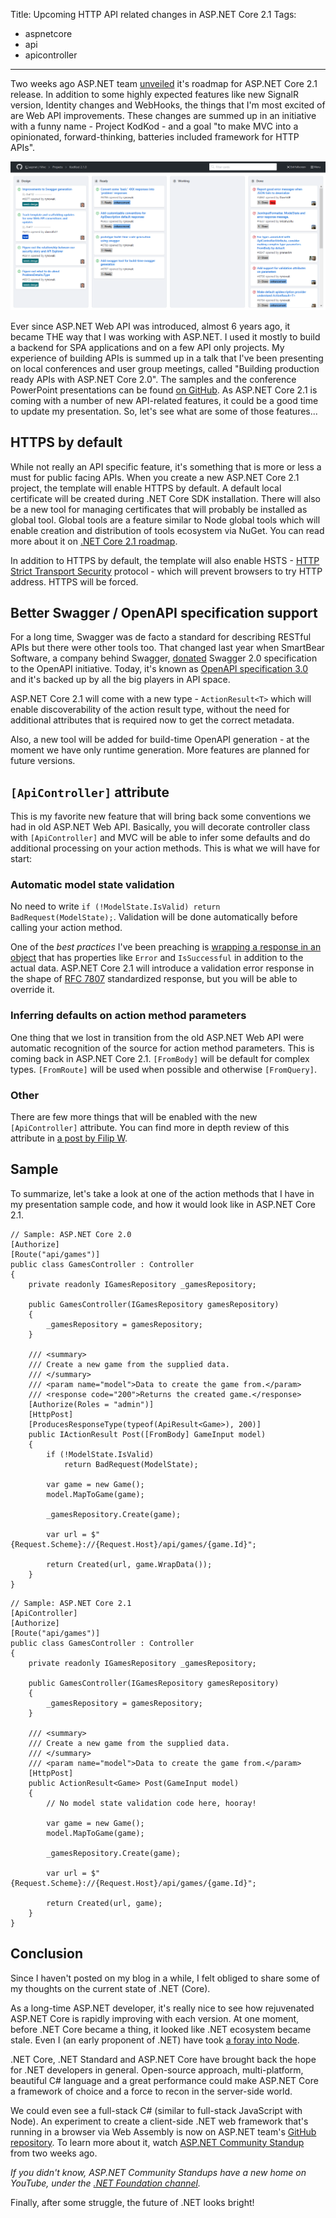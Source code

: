 Title: Upcoming HTTP API related changes in ASP.NET Core 2.1
Tags:
  - aspnetcore
  - api
  - apicontroller
---

Two weeks ago ASP.NET team [unveiled](https://blogs.msdn.microsoft.com/webdev/2018/02/02/asp-net-core-2-1-roadmap/) it's roadmap for ASP.NET Core 2.1 release. In addition to some highly expected features like new SignalR version, Identity changes and WebHooks, the things that I'm most excited of are Web API improvements. These changes are summed up in an initiative with a funny name - Project KodKod - and a goal "to make MVC into a opinionated, forward-thinking, batteries included framework for HTTP APIs".

![Project KodKod](/images/2018-02/aspnet-mvc-project-kodkod.png)

Ever since ASP.NET Web API was introduced, almost 6 years ago, it became THE way that I was working with ASP.NET. I used it mostly to build a backend for SPA applications and on a few API only projects. My experience of building APIs is summed up in a talk that I've been presenting on local conferences and user group meetings, called "Building production ready APIs with ASP.NET Core 2.0". The samples and the conference PowerPoint presentations can be found [on GitHub](https://github.com/miroslavpopovic/production-ready-apis-sample). As ASP.NET Core 2.1 is coming with a number of new API-related features, it could be a good time to update my presentation. So, let's see what are some of those features...

## HTTPS by default

While not really an API specific feature, it's something that is more or less a must for public facing APIs. When you create a new ASP.NET Core 2.1 project, the template will enable HTTPS by default. A default local certificate will be created during .NET Core SDK installation. There will also be a new tool for managing certificates that will probably be installed as global tool. Global tools are a feature similar to Node global tools which will enable creation and distribution of tools ecosystem via NuGet. You can read more about it on [.NET Core 2.1 roadmap](https://blogs.msdn.microsoft.com/dotnet/2018/02/02/net-core-2-1-roadmap/).

In addition to HTTPS by default, the template will also enable HSTS - [HTTP Strict Transport Security](https://en.wikipedia.org/wiki/HTTP_Strict_Transport_Security) protocol - which will prevent browsers to try HTTP address. HTTPS will be forced.

## Better Swagger / OpenAPI specification support

For a long time, Swagger was de facto a standard for describing RESTful APIs but there were other tools too. That changed last year when SmartBear Software, a company behind Swagger, [donated](https://swagger.io/blog/announcing-openapi-3-0/) Swagger 2.0 specification to the OpenAPI initiative. Today, it's known as [OpenAPI specification 3.0](https://www.openapis.org/) and it's backed up by all the big players in API space.

ASP.NET Core 2.1 will come with a new type - `ActionResult<T>` which will enable discoverability of the action result type, without the need for additional attributes that is required now to get the correct metadata.

Also, a new tool will be added for build-time OpenAPI generation - at the moment we have only runtime generation. More features are planned for future versions.

## `[ApiController]` attribute

This is my favorite new feature that will bring back some conventions we had in old ASP.NET Web API. Basically, you will decorate controller class with `[ApiController]` and MVC will be able to infer some defaults and do additional processing on your action methods. This is what we will have for start:

### Automatic model state validation

No need to write `if (!ModelState.IsValid) return BadRequest(ModelState);`. Validation will be done automatically before calling your action method.

One of the _best practices_ I've been preaching is [wrapping a response in an object](https://github.com/miroslavpopovic/production-ready-apis-sample/blob/44870228b8c9952ca33ee791d80aacfa4256b762/BoardGamesApi/Models/ApiResult.cs) that has properties like `Error` and `IsSuccessful` in addition to the actual data. ASP.NET Core 2.1 will introduce a validation error response in the shape of [RFC 7807](https://tools.ietf.org/html/rfc7807) standardized response, but you will be able to override it.

### Inferring defaults on action method parameters

One thing that we lost in transition from the old ASP.NET Web API were automatic recognition of the source for action method parameters. This is coming back in ASP.NET Core 2.1. `[FromBody]` will be default for complex types. `[FromRoute]` will be used when possible and otherwise `[FromQuery]`.

### Other

There are few more things that will be enabled with the new `[ApiController]` attribute. You can find more in depth review of this attribute in [a post by Filip W](https://www.strathweb.com/2018/02/exploring-the-apicontrollerattribute-and-its-features-for-asp-net-core-mvc-2-1/).

## Sample

To summarize, let's take a look at one of the action methods that I have in my presentation sample code, and how it would look like in ASP.NET Core 2.1.

```
// Sample: ASP.NET Core 2.0
[Authorize]
[Route("api/games")]
public class GamesController : Controller
{
    private readonly IGamesRepository _gamesRepository;

    public GamesController(IGamesRepository gamesRepository)
    {
        _gamesRepository = gamesRepository;
    }
    
    /// <summary>
    /// Create a new game from the supplied data.
    /// </summary>
    /// <param name="model">Data to create the game from.</param>
    /// <response code="200">Returns the created game.</response>
    [Authorize(Roles = "admin")]
    [HttpPost]
    [ProducesResponseType(typeof(ApiResult<Game>), 200)]
    public IActionResult Post([FromBody] GameInput model)
    {
        if (!ModelState.IsValid)
            return BadRequest(ModelState);

        var game = new Game();
        model.MapToGame(game);

        _gamesRepository.Create(game);

        var url = $"{Request.Scheme}://{Request.Host}/api/games/{game.Id}";

        return Created(url, game.WrapData());
    }       
}
```

```
// Sample: ASP.NET Core 2.1
[ApiController]
[Authorize]
[Route("api/games")]
public class GamesController : Controller
{
    private readonly IGamesRepository _gamesRepository;

    public GamesController(IGamesRepository gamesRepository)
    {
        _gamesRepository = gamesRepository;
    }
    
    /// <summary>
    /// Create a new game from the supplied data.
    /// </summary>
    /// <param name="model">Data to create the game from.</param>
    [HttpPost]
    public ActionResult<Game> Post(GameInput model)
    {
        // No model state validation code here, hooray!

        var game = new Game();
        model.MapToGame(game);

        _gamesRepository.Create(game);

        var url = $"{Request.Scheme}://{Request.Host}/api/games/{game.Id}";

        return Created(url, game);
    }       
}
```

## Conclusion

Since I haven't posted on my blog in a while, I felt obliged to share some of my thoughts on the current state of .NET (Core).

As a long-time ASP.NET developer, it's really nice to see how rejuvenated ASP.NET Core is rapidly improving with each version. At one moment, before .NET Core became a thing, it looked like .NET ecosystem became stale. Even I (an early proponent of .NET) have took [a foray into Node](http://javascriptkicks.com/articles/147418/learning-node-js-and-react-while-building-a-product).

.NET Core, .NET Standard and ASP.NET Core have brought back the hope for .NET developers in general. Open-source approach, multi-platform, beautiful C# language and a great performance could make ASP.NET Core a framework of choice and a force to recon in the server-side world. 

We could even see a full-stack C# (similar to full-stack JavaScript with Node). An experiment to create a client-side .NET web framework that's running in a browser via Web Assembly is now on ASP.NET team's [GitHub repository](https://github.com/aspnet/Blazor). To learn more about it, watch [ASP.NET Community Standup](https://www.youtube.com/watch?v=Ta_qXpXQqGQ) from two weeks ago.

_If you didn't know, ASP.NET Community Standups have a new home on YouTube, under the [.NET Foundation channel](https://www.youtube.com/channel/UCiaZbznpWV1o-KLxj8zqR6A/videos)._

Finally, after some struggle, the future of .NET looks bright!